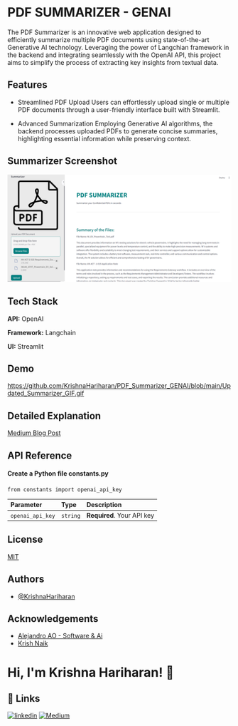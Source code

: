
# PDF SUMMARIZER - GENAI

The PDF Summarizer is an innovative web application designed to efficiently summarize multiple PDF documents using state-of-the-art Generative AI technology. Leveraging the power of Langchian framework in the backend and integrating seamlessly with the OpenAI API, this project aims to simplify the process of extracting key insights from textual data.



## Features

- Streamlined PDF Upload
Users can effortlessly upload single or multiple PDF documents through a user-friendly interface built with Streamlit.

- Advanced Summarization
Employing Generative AI algorithms, the backend processes uploaded PDFs to generate concise summaries, highlighting essential information while preserving context.


## Summarizer Screenshot

![App Screenshot](https://github.com/KrishnaHariharan/PDF_Summarizer_GENAI/blob/main/Updated%20Summariser.png)



## Tech Stack

**API:** OpenAI

**Framework:** Langchain

**UI:** Streamlit



## Demo
https://github.com/KrishnaHariharan/PDF_Summarizer_GENAI/blob/main/Updated_Summarizer_GIF.gif 

## Detailed Explanation
[Medium Blog Post](https://medium.com/@krishnahariharan/build-a-genai-based-pdf-summarizer-app-with-me-8f594c8dffdd)



## API Reference

#### Create a Python file constants.py

```http
from constants import openai_api_key
```

| Parameter | Type     | Description                |
| :-------- | :------- | :------------------------- |
| `openai_api_key` | `string` | **Required**. Your API key |




## License

[MIT](https://choosealicense.com/licenses/mit/)


## Authors

- [@KrishnaHariharan](https://www.github.com/KrishnaHariharan)


## Acknowledgements

 - [Alejandro AO - Software & Ai](https://www.youtube.com/@alejandro_ao)
 - [Krish Naik](https://www.youtube.com/@krishnaik06)


# Hi, I'm Krishna Hariharan! 👋


## 🔗 Links
[![linkedin](https://img.shields.io/badge/linkedin-0A66C2?style=for-the-badge&logo=linkedin&logoColor=white)](https://www.linkedin.com/in/krishna-hariharan/)
[![Medium](https://img.shields.io/badge/Medium-12100E?style=for-the-badge&logo=medium&logoColor=white)](https://medium.com/@krishnahariharan)

